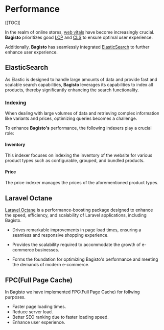 # Performance

[[TOC]]

In the realm of online stores, [web vitals](https://web.dev/vitals/) have become increasingly crucial. **Bagisto** prioritizes good [LCP](https://web.dev/lcp/) and [CLS](https://web.dev/cls/) to ensure optimal user experience.

Additionally, **Bagisto** has seamlessly integrated [ElasticSearch](https://bagisto.com/en/elasticsearch-for-bagisto/) to further enhance user experience.

## ElasticSearch 

As Elastic is designed to handle large amounts of data and provide fast and scalable search capabilities, **Bagisto** leverages its capabilities to index all products, thereby significantly enhancing the search functionality.

### Indexing

When dealing with large volumes of data and retrieving complex information like variants and prices, optimizing queries becomes a challenge.

To enhance **Bagisto's** performance, the following indexers play a crucial role:

#### Inventory 

This indexer focuses on indexing the inventory of the website for various product types such as configurable, grouped, and bundled products.

#### Price 

The price indexer manages the prices of the aforementioned product types.

## Laravel Octane 

[Laravel Octane](https://laravel.com/docs/10.x/octane) is a performance-boosting package designed to enhance the speed, efficiency, and scalability of Laravel applications, including Bagisto.

- Drives remarkable improvements in page load times, ensuring a seamless and responsive shopping experience.

- Provides the scalability required to accommodate the growth of e-commerce businesses.

- Forms the foundation for optimizing Bagisto's performance and meeting the demands of modern e-commerce.

## FPC(Full Page Cache) 

In Bagisto we have implemented FPC(Full Page Cache) for follwing purposes.

- Faster page loading times.
- Reduce server load.
- Better SEO ranking due to faster loading speed.
- Enhance user experience.
